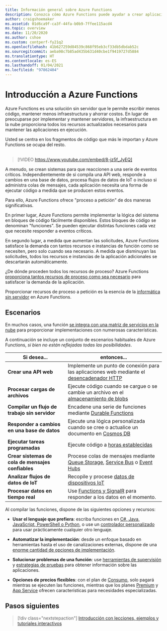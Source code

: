 ```yaml
---
title: Información general sobre Azure Functions
description: Conozca cómo Azure Functions puede ayudar a crear aplicaciones sin servidor sólidas.
author: craigshoemaker
ms.assetid: 01d6ca9f-ca3f-44fa-b0b9-7ffee115acd4
ms.topic: overview
ms.date: 11/20/2020
ms.author: cshoe
ms.custom: contperf-fy21q2
ms.openlocfilehash: 41b627259d84539c868f95eb3cf33db5dbdab52c
ms.sourcegitcommit: aeba98c7b85ad435b631d40cbe1f9419727d5884
ms.translationtype: HT
ms.contentlocale: es-ES
ms.lasthandoff: 01/04/2021
ms.locfileid: "97862404"
---
```

# <a name="introduction-to-azure-functions"></a>Introducción a Azure Functions

Azure Functions es una solución sin servidor que le permite escribir menos código, mantener menos infraestructura y ahorrar costos. En lugar de preocuparse por implementar y mantener servidores, la infraestructura en la nube proporciona todos los recursos actualizados necesarios para mantener las aplicaciones en ejecución.

Usted se centra en los fragmentos de código que más le importan y Azure Functions se ocupa del resto.<br /><br />

> [!VIDEO https://www.youtube.com/embed/8-jz5f_JyEQ]

A menudo, se crean sistemas para que reaccionen a una serie de eventos críticos. Independientemente de si compila una API web, responde a cambios en una base de datos, procesa flujos de datos de IoT o incluso si administra colas de mensajes, cada aplicación necesita una forma de ejecutar código a medida que se producen estos eventos.

Para ello, Azure Functions ofrece "proceso a petición" de dos maneras significativas.

En primer lugar, Azure Functions permite implementar la lógica del sistema en bloques de código fácilmente disponibles. Estos bloques de código se denominan "funciones". Se pueden ejecutar distintas funciones cada vez que necesite responder a eventos críticos.

En segundo lugar, a medida que aumentan las solicitudes, Azure Functions satisface la demanda con tantos recursos e instancias de función como se necesiten, pero solo cuando sea necesario. A medida que disminuyan las solicitudes, todos los recursos e instancias de la aplicación adicionales se descartarán automáticamente.

¿De dónde proceden todos los recursos de proceso? Azure Functions [proporciona tantos recursos de proceso como sea necesario](./functions-scale.md) para satisfacer la demanda de la aplicación.

Proporcionar recursos de proceso a petición es la esencia de la [informática sin servidor](https://azure.microsoft.com/solutions/serverless/) en Azure Functions.

## <a name="scenarios"></a>Escenarios

En muchos casos, una función [se integra con una matriz de servicios en la nube](./functions-triggers-bindings.md) para proporcionar implementaciones con numerosas características.

A continuación se incluye un conjunto de escenarios habituales de Azure Functions, _si bien no están reflejadas todas las posibilidades_.

| Si desea... | entonces... |
| --- | --- |
| **Crear una API web** | Implemente un punto de conexión para las aplicaciones web mediante el [desencadenador HTTP](./functions-bindings-http-webhook.md) |
| **Procesar cargas de archivos** | Ejecute código cuando se cargue o se cambie un archivo en el [almacenamiento de blobs](./functions-bindings-storage-blob.md) |
| **Compilar un flujo de trabajo sin servidor** | Encadene una serie de funciones mediante [Durable Functions](./durable/durable-functions-overview.md) |
| **Responder a cambios en una base de datos** | Ejecute una lógica personalizada cuando se cree o actualice un documento en [Cosmos DB](./functions-bindings-cosmosdb-v2.md) |
| **Ejecutar tareas programadas** | Ejecute código a [horas establecidas](./functions-bindings-timer.md) |
| **Crear sistemas de cola de mensajes confiables** | Procese colas de mensajes mediante [Queue Storage](./functions-bindings-storage-queue.md), [Service Bus](./functions-bindings-service-bus.md) o [Event Hubs](./functions-bindings-event-hubs.md) |
| **Analizar flujos de datos de IoT** | Recopile y procese [datos de dispositivos IoT](./functions-bindings-event-iot.md) |
| **Procesar datos en tiempo real** | Use [Functions y SignalR](./functions-bindings-signalr-service.md) para responder a los datos en el momento. |

Al compilar las funciones, dispone de las siguientes opciones y recursos:

- **Usar el lenguaje que prefiera**: escriba funciones en [C#, Java, JavaScript, PowerShell o Python](./supported-languages.md), o use un [controlador personalizado](./functions-custom-handlers.md) para usar prácticamente cualquier otro lenguaje.

- **Automatizar la implementación**: desde un enfoque basado en herramientas hasta el uso de canalizaciones externas, dispone de una [enorme cantidad de opciones de implementación](./functions-deployment-technologies.md).

- **Solucionar problemas de una función**: use [herramientas de supervisión](./functions-monitoring.md) y [estrategias de pruebas](./functions-test-a-function.md) para obtener información sobre las aplicaciones.

- **Opciones de precios flexibles**: con el plan de [Consumo](./pricing.md), solo pagará mientras se ejecuten las funciones, mientras que los planes [Premium](./pricing.md) y [App Service](./pricing.md) ofrecen características para necesidades especializadas.

## <a name="next-steps"></a>Pasos siguientes

> [!div class="nextstepaction"]
> [Introducción con lecciones, ejemplos y tutoriales interactivos](./functions-get-started.md)
